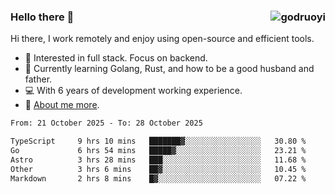 ### Hello there 👋 <img align="right" src="https://github-readme-stats.vercel.app/api?username=godruoyi&show_icons=true" alt="godruoyi" />

Hi there, I work remotely and enjoy using open-source and efficient tools.

- 🔭 Interested in full stack. Focus on backend.
- 🌱 Currently learning Golang, Rust, and how to be a good husband and father.
- 💻 With 6 years of development working experience.
- 👒 [About me more](https://godruoyi.com/posts/about-godruoyi).



<!--START_SECTION:waka-->

```txt
From: 21 October 2025 - To: 28 October 2025

TypeScript     9 hrs 10 mins   ███████▓░░░░░░░░░░░░░░░░░   30.80 %
Go             6 hrs 54 mins   █████▓░░░░░░░░░░░░░░░░░░░   23.21 %
Astro          3 hrs 28 mins   ███░░░░░░░░░░░░░░░░░░░░░░   11.68 %
Other          3 hrs 6 mins    ██▓░░░░░░░░░░░░░░░░░░░░░░   10.45 %
Markdown       2 hrs 8 mins    █▓░░░░░░░░░░░░░░░░░░░░░░░   07.22 %
```

<!--END_SECTION:waka-->
